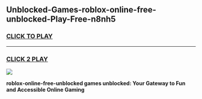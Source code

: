 
## Unblocked-Games-roblox-online-free-unblocked-Play-Free-n8nh5
<h3>
<a href="https://premium76.site?title=roblox-online-free-unblocked&ref=18A1">CLICK TO PLAY</a></h3>
<hr>

<h3>
<a href="https://premium76.site?title=roblox-online-free-unblocked&ref=18A1">CLICK 2 PLAY</a>
  
</h3>

<a href="https://premium76.site?title=roblox-online-free-unblocked&ref=18A1"><img src="https://clearcache.store/games.png"></a>


**roblox-online-free-unblocked games unblocked: Your Gateway to Fun and Accessible Online Gaming**
